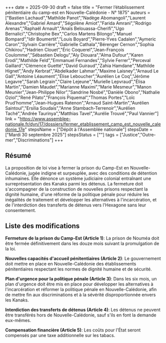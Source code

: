 +++
date = 2025-09-30
draft = false
title = "Fermer l’établissement pénitentiaire du camp-est en Nouvelle-Calédonie - N° 1875"
auteurs = ["Bastien Lachaud","Mathilde Panot","Nadège Abomangoli","Laurent Alexandre","Gabriel Amard","Ségolène Amiot","Farida Amrani","Rodrigo Arenas","Raphaël Arnault","Anaïs Belouassa-Cherifi","Ugo Bernalici","Christophe Bex","Carlos Martens Bilongo","Manuel Bompard","Idir Boumertit","Louis Boyard","Pierre-Yves Cadalen","Aymeric Caron","Sylvain Carrière","Gabrielle Cathala","Bérenger Cernon","Sophia Chikirou","Hadrien Clouet","Éric Coquerel","Jean-François Coulomme","Sébastien Delogu","Aly Diouara","Alma Dufour","Karen Erodi","Mathilde Feld","Emmanuel Fernandes","Sylvie Ferrer","Perceval Gaillard","Clémence Guetté","David Guiraud","Zahia Hamdane","Mathilde Hignet","Andy Kerbrat","Abdelkader Lahmar","Maxime Laisney","Arnaud Le Gall","Antoine Léaument","Élise Leboucher","Aurélien Le Coq","Jérôme Legavre","Sarah Legrain","Claire Lejeune","Murielle Lepvraud","Élisa Martin","Damien Maudet","Marianne Maximi","Marie Mesmeur","Manon Meunier","Jean-Philippe Nilor","Sandrine Nosbé","Danièle Obono","Nathalie Oziol","René Pilato","François Piquemal","Thomas Portes","Loïc Prud’homme","Jean-Hugues Ratenon","Arnaud Saint-Martin","Aurélien Saintoul","Ersilia Soudais","Anne Stambach-Terrenoir","Aurélien Taché","Andrée Taurinya","Matthias Tavel","Aurélie Trouvé","Paul Vannier"]
link = "https://www.assemblee-nationale.fr/dyn/17/dossiers/fermer_etablissement_camp_est_nouvelle_caledonie_17e"
stepsName = ["Dépôt à l'Assemblée nationale"]
stepsDate = ["Mardi 30 septembre 2025"]
stepsStatus = [""]
tags = ["Justice","Outre-mer","Discriminations"]
+++

## Résumé

La proposition de loi vise à fermer la prison du Camp-Est en Nouvelle-Calédonie, jugée indigne et surpeuplée, avec des conditions de détention inhumaines. Elle dénonce un système judiciaire colonial entraînant une surreprésentation des Kanaks parmi les détenus. La fermeture doit s'accompagner de la construction de nouvelles prisons respectant la dignité humaine, d'une réforme de la politique pénale pour réduire les inégalités de traitement et développer les alternatives à l'incarcération, et de l'interdiction des transferts de détenus vers l'Hexagone sans leur consentement.

## Liste des modifications

**Fermeture de la prison du Camp-Est (Article 1)**: La prison de Nouméa doit être fermée définitivement dans les douze mois suivant la promulgation de la loi.

**Nouvelles capacités d'accueil pénitentiaires (Article 2)**: Le gouvernement doit mettre en place en Nouvelle-Calédonie des établissements pénitentiaires respectant les normes de dignité humaine et de sécurité.

**Plan d'urgence pour la politique pénale (Article 3)**: Dans les six mois, un plan d'urgence doit être mis en place pour développer les alternatives à l'incarcération et réformer la politique pénale en Nouvelle-Calédonie, afin de mettre fin aux discriminations et à la sévérité disproportionnée envers les Kanaks.

**Interdiction des transferts de détenus (Article 4)**: Les détenus ne peuvent être transférés hors de Nouvelle-Calédonie, sauf s'ils en font la demande eux-mêmes.

**Compensation financière (Article 5)**: Les coûts pour l'État seront compensés par une taxe additionnelle sur les tabacs.
